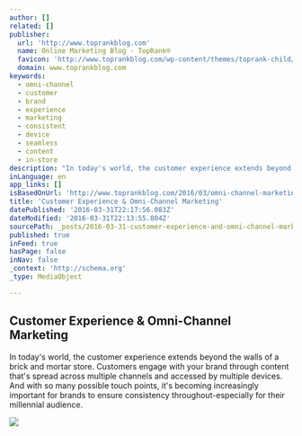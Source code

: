 ```yaml
---
author: []
related: []
publisher:
  url: 'http://www.toprankblog.com'
  name: Online Marketing Blog - TopRank®
  favicon: 'http://www.toprankblog.com/wp-content/themes/toprank-child/images/favicon.ico'
  domain: www.toprankblog.com
keywords:
  - omni-channel
  - customer
  - brand
  - experience
  - marketing
  - consistent
  - device
  - seamless
  - content
  - in-store
description: "In today's world, the customer experience extends beyond the walls of a brick and mortar store. Customers engage with your brand through content that's spread across multiple channels and accessed by multiple devices. And with so many possible touch points, it's becoming increasingly important for brands to ensure consistency throughout-especially for their millennial audience."
inLanguage: en
app_links: []
isBasedOnUrl: 'http://www.toprankblog.com/2016/03/omni-channel-marketing/'
title: 'Customer Experience & Omni-Channel Marketing'
datePublished: '2016-03-31T22:17:56.083Z'
dateModified: '2016-03-31T22:13:55.804Z'
sourcePath: _posts/2016-03-31-customer-experience-and-omni-channel-marketing.md
published: true
inFeed: true
hasPage: false
inNav: false
_context: 'http://schema.org'
_type: MediaObject

---
```

<article style=""><h1>Customer Experience &amp; Omni-Channel Marketing</h1><p>In today's world, the customer experience extends beyond the walls of a brick and mortar store. Customers engage with your brand through content that's spread across multiple channels and accessed by multiple devices. And with so many possible touch points, it's becoming increasingly important for brands to ensure consistency throughout-especially for their millennial audience.</p><img src="http://www.toprankblog.com/wp-content/uploads/omni-channel-marketing.jpg" /></article>